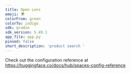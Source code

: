 ```yaml
---
title: Open Lens
emoji: 🌍
colorFrom: green
colorTo: indigo
sdk: gradio
sdk_version: 5.49.1
app_file: app.py
pinned: false
short_description: 'product search '
---
```


Check out the configuration reference at https://huggingface.co/docs/hub/spaces-config-reference
